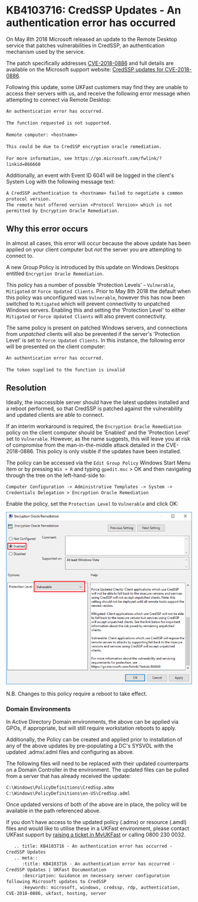 # KB4103716: CredSSP Updates - An authentication error has occurred

On May 8th 2018 Microsoft released an update to the Remote Desktop service that patches vulnerabilities in CredSSP, an authentication mechanism used by the service.

The patch specifically addresses [CVE-2018-0886](https://portal.msrc.microsoft.com/en-us/security-guidance/advisory/CVE-2018-0886) and full details are available on the Microsoft support website: [CredSSP updates for CVE-2018-0886](https://support.microsoft.com/en-us/help/4093492/credssp-updates-for-cve-2018-0886-march-13-2018).

Following this update, some UKFast customers may find they are unable to access their servers with us, and receive the following error message when attempting to connect via Remote Desktop:

```
An authentication error has occurred.

The function requested is not supported.

Remote computer: <hostname>

This could be due to CredSSP encryption oracle remediation.

For more information, see https://go.microsoft.com/fwlink/?linkid=866660
```

Additionally, an event with Event ID 6041 will be logged in the client's System Log with the following message text:

```
A CredSSP authentication to <hostname> failed to negotiate a common protocol version.
The remote host offered version <Protocol Version> which is not permitted by Encryption Oracle Remediation.
```

## Why this error occurs

In almost all cases, this error will occur because the above update has been applied on your client computer but *not* the server you are attempting to connect to.

A new Group Policy is introduced by this update on Windows Desktops entitled `Encryption Oracle Remediation`.

This policy has a number of possible 'Protection Levels' - `Vulnerable`, `Mitigated` or `Force Updated Clients`. Prior to May 8th 2018 the default when this policy was unconfigured was `Vulnerable`, however this has now been switched to `Mitigated` which will prevent connectivity to unpatched Windows servers. Enabling this and setting the 'Protection Level' to either `Mitigated` or `Force Updated Clients` will also prevent connectivity.

The same policy is present on patched Windows servers, and connections from *unpatched* clients will also be prevented if the server's 'Protection Level' is set to `Force Updated Clients`. In this instance, the following error will be presented on the client computer:

```
An authentication error has occurred.

The token supplied to the function is invalid
```

## Resolution

Ideally, the inaccessible server should have the latest updates installed and a reboot performed, so that CredSSP is patched against the vulnerability and updated clients are able to connect.

If an interim workaround is required, the `Encryption Oracle Remediation` policy on the client computer should be 'Enabled' and the 'Protection Level' set to `Vulnerable`. However, as the name suggests, this will leave you at risk of compromise from the man-in-the-middle attack detailed in the CVE-2018-0886. This policy is only visible if the updates have been installed.

The policy can be accessed via the `Edit Group Policy` Windows Start Menu item or by pressing `Win + R` and typing `gpedit.msc` > OK and then navigating through the tree on the left-hand-side to:

```
Computer Configuration -> Administrative Templates -> System -> Credentials Delegation > Encryption Oracle Remediation
```
Enable the policy, set the `Protection Level` to `Vulnerable` and click OK:

![Encryption Oracle Remediation Policy](files/kb4103716/enable_vuln_protection_level_highlight.png)

N.B. Changes to this policy require a reboot to take effect.

### Domain Environments

In Active Directory Domain environments, the above can be applied via GPOs, if appropriate, but will still require workstation reboots to apply.

Additionally, the Policy can be created and applied prior to installation of any of the above updates by pre-populating a DC's SYSVOL with the updated .admx/.adml files and configuring as above.

The following files will need to be replaced with their updated counterparts on a Domain Controller in the environment. The updated files can be pulled from a server that has already received the update:

```
C:\Windows\PolicyDefinitions\CredSsp.admx
C:\Windows\PolicyDefinitions\en-US\CredSsp.adml
```
Once updated versions of both of the above are in place, the policy will be available in the path referenced above.

If you don't have access to the updated policy (.admx) or resource (.amdl) files and would like to utilise these in a UKFast environment, please contact UKFast support by [raising a ticket in MyUKFast](https://my.ukfast.co.uk/pss/add.php) or calling 0800 230 0032.


```eval_rst
   .. title: KB4103716 - An authentication error has occurred - CredSSP Updates
   .. meta::
      :title: KB4103716 - An authentication error has occurred - CredSSP Updates | UKFast Documentation
      :description: Guidance on necessary server configuration following Microsoft updates to CredSSP
      :keywords: microsoft, windows, credssp, rdp, authentication, CVE-2018-0886, ukfast, hosting, server
```
